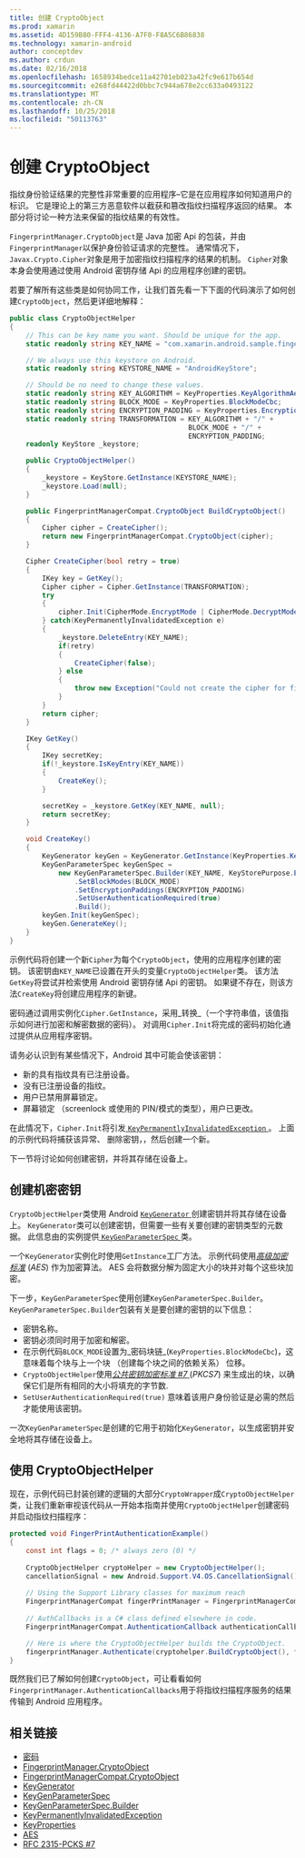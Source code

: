 ```yaml
---
title: 创建 CryptoObject
ms.prod: xamarin
ms.assetid: 4D159B80-FFF4-4136-A7F0-F8A5C6B86838
ms.technology: xamarin-android
author: conceptdev
ms.author: crdun
ms.date: 02/16/2018
ms.openlocfilehash: 1658934bedce11a42701eb023a42fc9e617b654d
ms.sourcegitcommit: e268fd44422d0bbc7c944a678e2cc633a0493122
ms.translationtype: MT
ms.contentlocale: zh-CN
ms.lasthandoff: 10/25/2018
ms.locfileid: "50113763"
---
```

# <a name="creating-a-cryptoobject"></a>创建 CryptoObject

指纹身份验证结果的完整性非常重要的应用程序&ndash;它是在应用程序如何知道用户的标识。 它是理论上的第三方恶意软件以截获和篡改指纹扫描程序返回的结果。 本部分将讨论一种方法来保留的指纹结果的有效性。 

`FingerprintManager.CryptoObject`是 Java 加密 Api 的包装，并由`FingerprintManager`以保护身份验证请求的完整性。 通常情况下，`Javax.Crypto.Cipher`对象是用于加密指纹扫描程序的结果的机制。 `Cipher`对象本身会使用通过使用 Android 密钥存储 Api 的应用程序创建的密钥。

若要了解所有这些类是如何协同工作，让我们首先看一下下面的代码演示了如何创建`CryptoObject`，然后更详细地解释：

```csharp
public class CryptoObjectHelper
{
    // This can be key name you want. Should be unique for the app.
    static readonly string KEY_NAME = "com.xamarin.android.sample.fingerprint_authentication_key";

    // We always use this keystore on Android.
    static readonly string KEYSTORE_NAME = "AndroidKeyStore";

    // Should be no need to change these values.
    static readonly string KEY_ALGORITHM = KeyProperties.KeyAlgorithmAes;
    static readonly string BLOCK_MODE = KeyProperties.BlockModeCbc;
    static readonly string ENCRYPTION_PADDING = KeyProperties.EncryptionPaddingPkcs7;
    static readonly string TRANSFORMATION = KEY_ALGORITHM + "/" +
                                            BLOCK_MODE + "/" +
                                            ENCRYPTION_PADDING;
    readonly KeyStore _keystore;

    public CryptoObjectHelper()
    {
        _keystore = KeyStore.GetInstance(KEYSTORE_NAME);
        _keystore.Load(null);
    }

    public FingerprintManagerCompat.CryptoObject BuildCryptoObject()
    {
        Cipher cipher = CreateCipher();
        return new FingerprintManagerCompat.CryptoObject(cipher);
    }

    Cipher CreateCipher(bool retry = true)
    {
        IKey key = GetKey();
        Cipher cipher = Cipher.GetInstance(TRANSFORMATION);
        try
        {
            cipher.Init(CipherMode.EncryptMode | CipherMode.DecryptMode, key);
        } catch(KeyPermanentlyInvalidatedException e)
        {
            _keystore.DeleteEntry(KEY_NAME);
            if(retry)
            {
                CreateCipher(false);
            } else
            {
                throw new Exception("Could not create the cipher for fingerprint authentication.", e);
            }
        }
        return cipher;
    }

    IKey GetKey()
    {
        IKey secretKey;
        if(!_keystore.IsKeyEntry(KEY_NAME))
        {
            CreateKey();
        }

        secretKey = _keystore.GetKey(KEY_NAME, null);
        return secretKey;
    }

    void CreateKey()
    {
        KeyGenerator keyGen = KeyGenerator.GetInstance(KeyProperties.KeyAlgorithmAes, KEYSTORE_NAME);
        KeyGenParameterSpec keyGenSpec =
            new KeyGenParameterSpec.Builder(KEY_NAME, KeyStorePurpose.Encrypt | KeyStorePurpose.Decrypt)
                .SetBlockModes(BLOCK_MODE)
                .SetEncryptionPaddings(ENCRYPTION_PADDING)
                .SetUserAuthenticationRequired(true)
                .Build();
        keyGen.Init(keyGenSpec);
        keyGen.GenerateKey();
    }
}
```

示例代码将创建一个新`Cipher`为每个`CryptoObject`，使用的应用程序创建的密钥。 该密钥由`KEY_NAME`已设置在开头的变量`CryptoObjectHelper`类。 该方法`GetKey`将尝试并检索使用 Android 密钥存储 Api 的密钥。 如果键不存在，则该方法`CreateKey`将创建应用程序的新键。

密码通过调用实例化`Cipher.GetInstance`，采用_转换_（一个字符串值，该值指示如何进行加密和解密数据的密码）。 对调用`Cipher.Init`将完成的密码初始化通过提供从应用程序密钥。 

请务必认识到有某些情况下，Android 其中可能会使该密钥： 

* 新的具有指纹具有已注册设备。
* 没有已注册设备的指纹。
* 用户已禁用屏幕锁定。
* 屏幕锁定 （screenlock 或使用的 PIN/模式的类型），用户已更改。

在此情况下，`Cipher.Init`将引发[ `KeyPermanentlyInvalidatedException` ](http://developer.android.com/reference/android/security/keystore/KeyPermanentlyInvalidatedException.html)。 上面的示例代码将捕获该异常、 删除密钥，，然后创建一个新。

下一节将讨论如何创建密钥，并将其存储在设备上。

## <a name="creating-a-secret-key"></a>创建机密密钥

`CryptoObjectHelper`类使用 Android [ `KeyGenerator` ](https://developer.xamarin.com/api/type/Javax.Crypto.KeyGenerator/)创建密钥并将其存储在设备上。 `KeyGenerator`类可以创建密钥，但需要一些有关要创建的密钥类型的元数据。 此信息由的实例提供[ `KeyGenParameterSpec` ](http://developer.android.com/reference/android/security/keystore/KeyGenParameterSpec.html)类。 

一个`KeyGenerator`实例化时使用`GetInstance`工厂方法。 示例代码使用[_高级加密标准_](https://en.wikipedia.org/wiki/Advanced_Encryption_Standard) (_AES_) 作为加密算法。 AES 会将数据分解为固定大小的块并对每个这些块加密。

下一步，`KeyGenParameterSpec`使用创建`KeyGenParameterSpec.Builder`。 `KeyGenParameterSpec.Builder`包装有关是要创建的密钥的以下信息：

* 密钥名称。
* 密钥必须同时用于加密和解密。
* 在示例代码`BLOCK_MODE`设置为_密码块链_(`KeyProperties.BlockModeCbc`)，这意味着每个块与上一个块 （创建每个块之间的依赖关系） 位移。 
* `CryptoObjectHelper`使用[_公共密钥加密标准 #7_ ](https://tools.ietf.org/html/rfc2315) (_PKCS7_) 来生成出的块，以确保它们是所有相同的大小将填充的字节数.
* `SetUserAuthenticationRequired(true)` 意味着该用户身份验证是必需的然后才能使用该密钥。

一次`KeyGenParameterSpec`是创建的它用于初始化`KeyGenerator`，以生成密钥并安全地将其存储在设备上。 

## <a name="using-the-cryptoobjecthelper"></a>使用 CryptoObjectHelper

现在，示例代码已封装创建的逻辑的大部分`CryptoWrapper`成`CryptoObjectHelper`类，让我们重新审视该代码从一开始本指南并使用`CryptoObjectHelper`创建密码并启动指纹扫描程序： 

```csharp
protected void FingerPrintAuthenticationExample()
{
    const int flags = 0; /* always zero (0) */
    
    CryptoObjectHelper cryptoHelper = new CryptoObjectHelper();
    cancellationSignal = new Android.Support.V4.OS.CancellationSignal();
    
    // Using the Support Library classes for maximum reach
    FingerprintManagerCompat fingerPrintManager = FingerprintManagerCompat.From(this);
    
    // AuthCallbacks is a C# class defined elsewhere in code.
    FingerprintManagerCompat.AuthenticationCallback authenticationCallback = new MyAuthCallbackSample(this);

    // Here is where the CryptoObjectHelper builds the CryptoObject. 
    fingerprintManager.Authenticate(cryptohelper.BuildCryptoObject(), flags, cancellationSignal, authenticationCallback, null);
}
```

既然我们已了解如何创建`CryptoObject`，可让看看如何`FingerprintManager.AuthenticationCallbacks`用于将指纹扫描程序服务的结果传输到 Android 应用程序。



## <a name="related-links"></a>相关链接

- [密码](https://developer.xamarin.com/api/type/Javax.Crypto.Cipher/)
- [FingerprintManager.CryptoObject](http://developer.android.com/reference/android/hardware/fingerprint/FingerprintManager.CryptoObject.html)
- [FingerprintManagerCompat.CryptoObject](http://developer.android.com/reference/android/support/v4/hardware/fingerprint/FingerprintManagerCompat.CryptoObject.html)
- [KeyGenerator](https://developer.xamarin.com/api/type/Javax.Crypto.KeyGenerator/)
- [KeyGenParameterSpec](http://developer.android.com/reference/android/security/keystore/KeyGenParameterSpec.html)
- [KeyGenParameterSpec.Builder](http://developer.android.com/reference/android/security/keystore/KeyGenParameterSpec.Builder.html)
- [KeyPermanentlyInvalidatedException](http://developer.android.com/reference/android/security/keystore/KeyPermanentlyInvalidatedException.html)
- [KeyProperties](http://developer.android.com/reference/android/security/keystore/KeyProperties.html)
- [AES](https://en.wikipedia.org/wiki/Advanced_Encryption_Standard)
- [RFC 2315-PCKS #7](https://tools.ietf.org/html/rfc2315)
